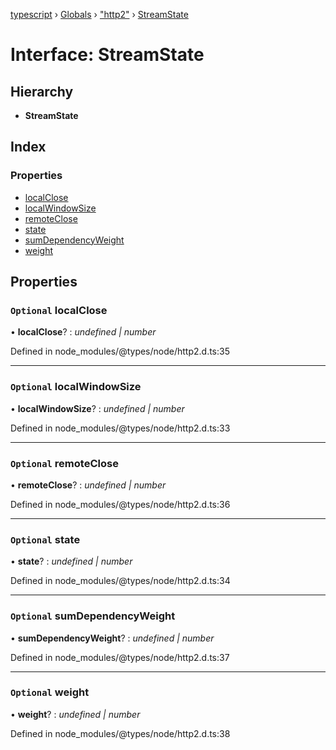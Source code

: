 [typescript](../README.md) › [Globals](../globals.md) › ["http2"](../modules/_http2_.md) › [StreamState](_http2_.streamstate.md)

# Interface: StreamState

## Hierarchy

* **StreamState**

## Index

### Properties

* [localClose](_http2_.streamstate.md#optional-localclose)
* [localWindowSize](_http2_.streamstate.md#optional-localwindowsize)
* [remoteClose](_http2_.streamstate.md#optional-remoteclose)
* [state](_http2_.streamstate.md#optional-state)
* [sumDependencyWeight](_http2_.streamstate.md#optional-sumdependencyweight)
* [weight](_http2_.streamstate.md#optional-weight)

## Properties

### `Optional` localClose

• **localClose**? : *undefined | number*

Defined in node_modules/@types/node/http2.d.ts:35

___

### `Optional` localWindowSize

• **localWindowSize**? : *undefined | number*

Defined in node_modules/@types/node/http2.d.ts:33

___

### `Optional` remoteClose

• **remoteClose**? : *undefined | number*

Defined in node_modules/@types/node/http2.d.ts:36

___

### `Optional` state

• **state**? : *undefined | number*

Defined in node_modules/@types/node/http2.d.ts:34

___

### `Optional` sumDependencyWeight

• **sumDependencyWeight**? : *undefined | number*

Defined in node_modules/@types/node/http2.d.ts:37

___

### `Optional` weight

• **weight**? : *undefined | number*

Defined in node_modules/@types/node/http2.d.ts:38
